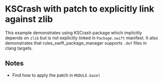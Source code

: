 # KSCrash with patch to explicitly link against zlib

This example demonstrates using KSCrash package which implicitly depends on `zlib` but is not explicitly linked in `Package.swift` manifest. It also demonstrates that rules_swift_package_manager supports `.def` files in clang targets.

## Notes

* Find how to apply the patch in `MODULE.bazel`
